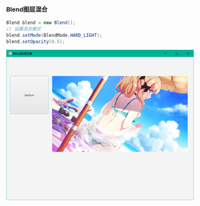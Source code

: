 ### Blend图层混合

```java
Blend blend = new Blend();  
// 设置混合模式  
blend.setMode(BlendMode.HARD_LIGHT);  
blend.setOpacity(0.5);
```

![](../assets/Pasted%20image%2020220616192139.png)